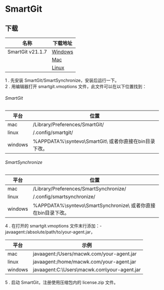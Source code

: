 # SmartGit



下载
--

| 名称 | 下载地址 |
| ---- | ---- |
| SmartGit v21.1.7 | [Windows](https://www.syntevo.com/downloads/smartgit/archive/smartgit-portable-21_1_7.7z) |
|  | [Mac](https://www.syntevo.com/downloads/smartgit/archive/smartgit-macosx-21_1_7.dmg) |
|  | [Linux](https://www.syntevo.com/downloads/smartgit/archive/smartgit-linux-21_1_7.tar.gz) |


1 . 先安装 SmartGit/SmartSynchronize，安装后运行一下。  
2 . 用编辑器打开 smartgit.vmoptions 文件，此文件可以在以下位置找到：

###### SmartGit
| 平台 | 位置 |
| --- | --- |
| mac | /Library/Preferences/SmartGit/ |
| linux | /.config/smartgit/ |
| windows | %APPDATA%\\syntevo\\SmartGit\ 或者你直接在bin目录下改。 |

###### SmartSynchronize

| 平台 | 位置 |
| --- | --- |
| mac | /Library/Preferences/SmartSynchronize/ |
| linux | /.config/smartsynchronize/ |
| windows | %APPDATA%\\syntevo\\SmartSynchronize\ 或者你直接在bin目录下改。 |

4 . 在打开的 smartgit.vmoptions 文件末行添加：-javaagent:/absolute/path/to/your-agent.jar，

| 平台 | 示例 |
| --- | --- |
| mac | javaagent:/Users/macwk.com/your-agent.jar |
| linux | javaagent:/home/macwk.com/your-agent.jar |
| windows | javaagent:C:\\Users\\macwk.com\\your-agent.jar |

5 . 启动 SmartGit，注册使用压缩包内的 license.zip 文件。  


